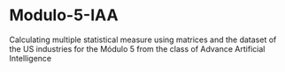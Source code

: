 # Modulo-5-IAA
Calculating multiple statistical measure using matrices and the dataset of the US industries for the Módulo 5 from the class of Advance Artificial Intelligence
